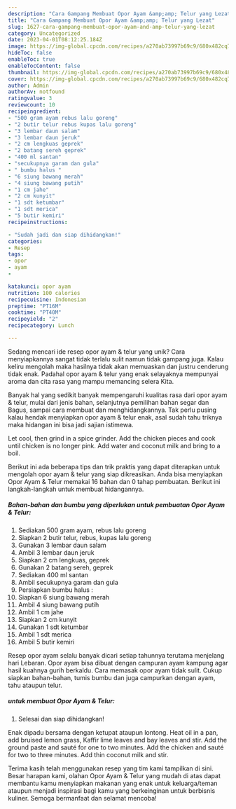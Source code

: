 ```yaml
---
description: "Cara Gampang Membuat Opor Ayam &amp;amp; Telur yang Lezat"
title: "Cara Gampang Membuat Opor Ayam &amp;amp; Telur yang Lezat"
slug: 1627-cara-gampang-membuat-opor-ayam-and-amp-telur-yang-lezat
category: Uncategorized
date: 2023-04-01T08:12:25.184Z
image: https://img-global.cpcdn.com/recipes/a270ab73997b69c9/680x482cq70/opor-ayam-telur-foto-resep-utama.jpg
hideToc: false
enableToc: true
enableTocContent: false
thumbnail: https://img-global.cpcdn.com/recipes/a270ab73997b69c9/680x482cq70/opor-ayam-telur-foto-resep-utama.jpg
cover: https://img-global.cpcdn.com/recipes/a270ab73997b69c9/680x482cq70/opor-ayam-telur-foto-resep-utama.jpg
author: Admin
authorAv: notfound
ratingvalue: 3
reviewcount: 10
recipeingredient:
- "500 gram ayam rebus lalu goreng"
- "2 butir telur rebus kupas lalu goreng"
- "3 lembar daun salam"
- "3 lembar daun jeruk"
- "2 cm lengkuas geprek"
- "2 batang sereh geprek"
- "400 ml santan"
- "secukupnya garam dan gula"
- " bumbu halus "
- "6 siung bawang merah"
- "4 siung bawang putih"
- "1 cm jahe"
- "2 cm kunyit"
- "1 sdt ketumbar"
- "1 sdt merica"
- "5 butir kemiri"
recipeinstructions:

- "Sudah jadi dan siap dihidangkan!"
categories:
- Resep
tags:
- opor
- ayam
- 

katakunci: opor ayam  
nutrition: 100 calories
recipecuisine: Indonesian
preptime: "PT16M"
cooktime: "PT40M"
recipeyield: "2"
recipecategory: Lunch

---
```





Sedang mencari ide resep opor ayam &amp; telur yang unik? Cara menyiapkannya sangat tidak terlalu sulit namun tidak gampang juga. Kalau keliru mengolah maka hasilnya tidak akan memuaskan dan justru cenderung tidak enak. Padahal opor ayam &amp; telur yang enak selayaknya mempunyai aroma dan cita rasa yang mampu memancing selera Kita.





Banyak hal yang sedikit banyak mempengaruhi kualitas rasa dari opor ayam &amp; telur, mulai dari jenis bahan, selanjutnya pemilihan bahan segar dan Bagus, sampai cara membuat dan menghidangkannya. Tak perlu pusing kalau hendak menyiapkan opor ayam &amp; telur enak,      asal sudah tahu triknya maka hidangan ini bisa jadi sajian istimewa.














Let cool, then grind in a spice grinder. Add the chicken pieces and cook until chicken is no longer pink. Add water and coconut milk and bring to a boil.






Berikut ini ada beberapa tips dan trik praktis yang dapat diterapkan untuk mengolah opor ayam &amp; telur yang siap dikreasikan. Anda bisa menyiapkan Opor Ayam &amp; Telur memakai 16 bahan dan 0 tahap pembuatan. Berikut ini langkah-langkah untuk membuat hidangannya.

<!--inarticleads1-->

##### Bahan-bahan dan bumbu yang diperlukan untuk pembuatan Opor Ayam &amp; Telur:

1. Sediakan 500 gram ayam, rebus lalu goreng
1. Siapkan 2 butir telur, rebus, kupas lalu goreng
1. Gunakan 3 lembar daun salam
1. Ambil 3 lembar daun jeruk
1. Siapkan 2 cm lengkuas, geprek
1. Gunakan 2 batang sereh, geprek
1. Sediakan 400 ml santan
1. Ambil secukupnya garam dan gula
1. Persiapkan  bumbu halus :
1. Siapkan 6 siung bawang merah
1. Ambil 4 siung bawang putih
1. Ambil 1 cm jahe
1. Siapkan 2 cm kunyit
1. Gunakan 1 sdt ketumbar
1. Ambil 1 sdt merica
1. Ambil 5 butir kemiri


Resep opor ayam selalu banyak dicari setiap tahunnya terutama menjelang hari Lebaran. Opor ayam bisa dibuat dengan campuran ayam kampung agar hasil kuahnya gurih berkaldu. Cara memasak opor ayam tidak sulit. Cukup siapkan bahan-bahan, tumis bumbu dan juga campurkan dengan ayam, tahu ataupun telur. 

<!--inarticleads2-->

#####  untuk membuat Opor Ayam &amp; Telur:


1. Selesai dan siap dihidangkan!

Enak dipadu bersama dengan ketupat ataupun lontong. Heat oil in a pan, add bruised lemon grass, Kaffir lime leaves and bay leaves and stir. Add the ground paste and sauté for one to two minutes. Add the chicken and sauté for two to three minutes. Add thin coconut milk and stir. 

Terima kasih telah menggunakan resep yang tim kami tampilkan di sini. Besar harapan kami, olahan Opor Ayam &amp; Telur yang mudah di atas dapat membantu kamu menyiapkan makanan yang enak untuk keluarga/teman ataupun menjadi inspirasi bagi kamu yang berkeinginan untuk berbisnis kuliner. Semoga bermanfaat dan selamat mencoba!
